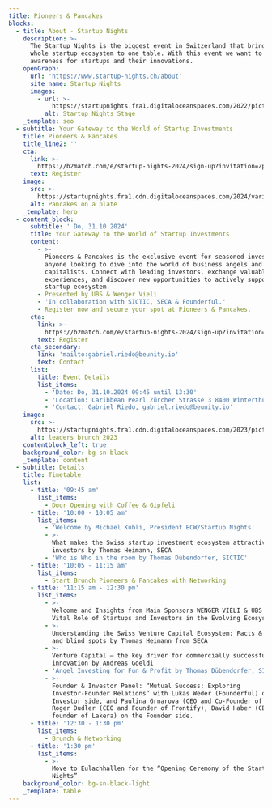 ```yaml
---
title: Pioneers & Pancakes
blocks:
  - title: About - Startup Nights
    description: >-
      The Startup Nights is the biggest event in Switzerland that brings the
      whole startup ecosystem to one table. With this event we want to create
      awareness for startups and their innovations.
    openGraph:
      url: 'https://www.startup-nights.ch/about'
      site_name: Startup Nights
      images:
        - url: >-
            https://startupnights.fra1.digitaloceanspaces.com/2022/pictures/stage.jpg
          alt: Startup Nights Stage
    _template: seo
  - subtitle: Your Gateway to the World of Startup Investments
    title: Pioneers & Pancakes
    title_line2: ''
    cta:
      link: >-
        https://b2match.com/e/startup-nights-2024/sign-up?invitation=ZpZfpsFvObcZKHOVZRA-08nLdVU=
      text: Register
    image:
      src: >-
        https://startupnights.fra1.cdn.digitaloceanspaces.com/2024/varia/pancakes.jpg
      alt: Pancakes on a plate
    _template: hero
  - content_block:
      subtitle: ' Do, 31.10.2024'
      title: Your Gateway to the World of Startup Investments
      content:
        - >-
          Pioneers & Pancakes is the exclusive event for seasoned investors and
          anyone looking to dive into the world of business angels and venture
          capitalists. Connect with leading investors, exchange valuable
          experiences, and discover new opportunities to actively support the
          startup ecosystem.
        - Presented by UBS & Wenger Vieli
        - 'In collaboration with SICTIC, SECA & Founderful.'
        - Register now and secure your spot at Pioneers & Pancakes.
      cta:
        link: >-
          https://b2match.com/e/startup-nights-2024/sign-up?invitation=ZpZfpsFvObcZKHOVZRA-08nLdVU=
        text: Register
      cta_secondary:
        link: 'mailto:gabriel.riedo@beunity.io'
        text: Contact
      list:
        title: Event Details
        list_items:
          - 'Date: Do, 31.10.2024 09:45 until 13:30'
          - 'Location: Caribbean Pearl Zürcher Strasse 3 8400 Winterthur'
          - 'Contact: Gabriel Riedo, gabriel.riedo@beunity.io'
    image:
      src: >-
        https://startupnights.fra1.cdn.digitaloceanspaces.com/2023/pictures/SN2023_1181_LEADERSBRUNCH_20231103_10-39_StefanBaumgartner.jpg
      alt: leaders brunch 2023
    contentblock_left: true
    background_color: bg-sn-black
    _template: content
  - subtitle: Details
    title: Timetable
    list:
      - title: '09:45 am'
        list_items:
          - Door Opening with Coffee & Gipfeli
      - title: '10:00 - 10:05 am'
        list_items:
          - 'Welcome by Michael Kubli, President ECW/Startup Nights'
          - >-
            What makes the Swiss startup investment ecosystem attractive for
            investors by Thomas Heimann, SECA
          - 'Who is Who in the room by Thomas Dübendorfer, SICTIC'
      - title: '10:05 - 11:15 am'
        list_items:
          - Start Brunch Pioneers & Pancakes with Networking
      - title: '11:15 am - 12:30 pm'
        list_items:
          - >-
            Welcome and Insights from Main Sponsors WENGER VIELI & UBS by Christian Wenger (W&V) & Lukas Reinhardt (UBS): The
            Vital Role of Startups and Investors in the Evolving Ecosystem
          - >-
            Understanding the Swiss Venture Capital Ecosystem: Facts & figures
            and blind spots by Thomas Heimann from SECA
          - >-
            Venture Capital — the key driver for commercially successful
            innovation by Andreas Goeldi
          - 'Angel Investing for Fun & Profit by Thomas Dübendorfer, SICTIC'
          - >-
            Founder & Investor Panel: “Mutual Success: Exploring
            Investor-Founder Relations” with Lukas Weder (Founderful) on the
            Investor side, and Paulina Grnarova (CEO and Co-Founder of DeepJudge),
            Roger Dudler (CEO and Founder of Frontify), David Haber (CEO and
            founder of Lakera) on the Founder side.
      - title: '12:30 - 1:30 pm'
        list_items:
          - Brunch & Networking
      - title: '1:30 pm'
        list_items:
          - >-
            Move to Eulachhallen for the “Opening Ceremony of the Startup
            Nights”
    background_color: bg-sn-black-light
    _template: table
---
```


